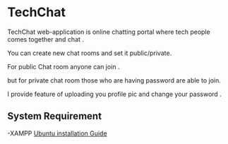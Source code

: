 # TechChat

TechChat web-application is online chatting portal where tech people comes together and chat .

You can create new chat rooms and set it public/private.

For public Chat room anyone can join .

but for private chat room those who are having password are able to join.

I provide feature of uploading you profile pic and change your password .

## System Requirement

-XAMPP  [Ubuntu installation Guide](https://linuxconfig.org/how-to-install-xampp-on-ubuntu-linux)<br/> 

